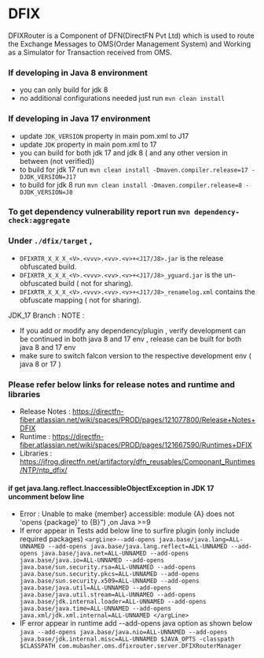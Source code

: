# DFIX 
DFIXRouter is a Component of DFN(DirectFN Pvt Ltd) which is used to route the Exchange Messages to OMS(Order Management System) and Working as a Simulator for Transaction received from OMS.
### If developing in Java 8 environment 
- you can only build for jdk 8 
- no additional configurations needed just run `mvn clean install`


### If developing in Java 17 environment
- update `JDK_VERSION` property in main pom.xml to J17
- update `JDK` property in main pom.xml to 17
- you can build for both jdk 17 and jdk 8 ( and any other version in between (not verified))
- to build for jdk 17 run `mvn clean install -Dmaven.compiler.release=17 -DJDK_VERSION=J17`
- to build for jdk 8 run `mvn clean install -Dmaven.compiler.release=8 -DJDK_VERSION=J8`


### To get dependency vulnerability report run `mvn dependency-check:aggregate`


### Under `./dfix/target` , 
- `DFIXRTR_X_X_X_<V>.<vvv>.<vv>.<v>+<J17/J8>.jar` is the release obfuscated build.
- `DFIXRTR_X_X_X_<V>.<vvv>.<vv>.<v>+<J17/J8>_yguard.jar` is the un-obfuscated build ( not for sharing).
- `DFIXRTR_X_X_X_<V>.<vvv>.<vv>.<v>+<J17/J8>_renamelog.xml` contains the obfuscate mapping  ( not for sharing).

JDK_17 Branch : 
NOTE  : 
- If you add or modify any dependency/plugin , verify development can be continued in both java 8 and 17 env , 
release can be built for both java 8 and 17 env 
- make sure to switch falcon version to the respective development env ( java 8 or 17 ) 

### Please refer below links for release notes and runtime and libraries
- Release Notes : https://directfn-fiber.atlassian.net/wiki/spaces/PROD/pages/121077800/Release+Notes+DFIX
- Runtime : https://directfn-fiber.atlassian.net/wiki/spaces/PROD/pages/121667590/Runtimes+DFIX
- Libraries : https://jfrog.directfn.net/artifactory/dfn_reusables/Componant_Runtimes/NTP/ntp_dfix/

#### if get java.lang.reflect.InaccessibleObjectException in JDK 17 uncomment below line
-  Error : Unable to make {member} accessible: module {A} does not 'opens {package}' to {B}") ,on Java >=9
- If error appear in Tests add below line to surfire plugin (only include required packages)
```<argLine>--add-opens java.base/java.lang=ALL-UNNAMED --add-opens java.base/java.lang.reflect=ALL-UNNAMED --add-opens java.base/java.net=ALL-UNNAMED --add-opens java.base/java.io=ALL-UNNAMED --add-opens java.base/sun.security.rsa=ALL-UNNAMED --add-opens java.base/sun.security.pkcs=ALL-UNNAMED --add-opens java.base/sun.security.x509=ALL-UNNAMED --add-opens java.base/java.util=ALL-UNNAMED --add-opens java.base/java.util.stream=ALL-UNNAMED --add-opens java.base/jdk.internal.loader=ALL-UNNAMED --add-opens java.base/java.time=ALL-UNNAMED --add-opens java.xml/jdk.xml.internal=ALL-UNNAMED </argLine>```
- IF error appear in runtime add --add-opens java option as shown below
```java --add-opens java.base/java.nio=ALL-UNNAMED --add-opens java.base/jdk.internal.misc=ALL-UNNAMED $JAVA_OPTS -classpath $CLASSPATH com.mubasher.oms.dfixrouter.server.DFIXRouterManager ```
